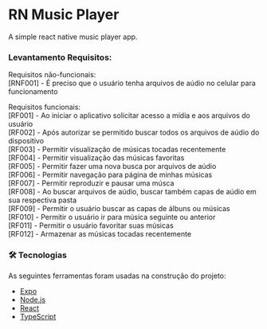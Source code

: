 # RN Music Player
A simple react native music player app.

### Levantamento Requisitos:

  Requisitos não-funcionais:<br />
    [RNF001] - É preciso que o usuário tenha arquivos de aúdio no celular para funcionamento

  Requisitos funcionais:<br />
      [RF001] - Ao iniciar o aplicativo solicitar acesso a mídia e aos arquivos do usuário<br />
      [RF002] - Após autorizar se permitido buscar todos os arquivos de aúdio do dispositivo<br />
      [RF003] - Permitir visualização de músicas tocadas recentemente<br />
      [RF004] - Permitir visualização das músicas favoritas<br />
      [RF005] - Permitir fazer uma nova busca por arquivos de aúdio<br />
      [RF006] - Permitir navegação para página de minhas músicas<br />
      [RF007] - Permitir reproduzir e pausar uma músca<br />
      [RF008] - Ao buscar arquivos de aúdio, buscar também capas de aúdio em sua respectiva pasta<br />
      [RF009] - Permitir o usuário buscar as capas de álbuns ou músicas<br />
      [RF010] - Permitir o usuário ir para música seguinte ou anterior<br />
      [RF011] - Permitir o usuário favoritar suas músicas<br />
      [RF012] - Armazenar as músicas tocadas recentemente<br />



### 🛠 Tecnologias

As seguintes ferramentas foram usadas na construção do projeto:

- [Expo](https://expo.io/)
- [Node.js](https://nodejs.org/en/)
- [React](https://pt-br.reactjs.org/)
- [TypeScript](https://www.typescriptlang.org/)
